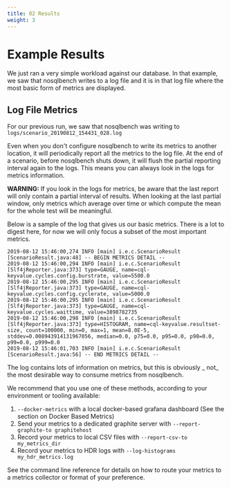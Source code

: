 ```yaml
---
title: 02 Results
weight: 3
---
```


# Example Results

We just ran a very simple workload against our database. In that example,
we saw that nosqlbench writes to a log file and it is in that log file
where the most basic form of metrics are displayed.

## Log File Metrics

For our previous run, we saw that nosqlbench was writing
to `logs/scenario_20190812_154431_028.log`

Even when you don't configure nosqlbench to write its metrics to another
location, it will periodically report all the metrics to the log file. At
the end of a scenario, before nosqlbench shuts down, it will flush the
partial reporting interval again to the logs. This means you can always
look in the logs for metrics information.

**WARNING:**
If you look in the logs for metrics, be aware that the last report will
only contain a partial interval of results. When looking at the last
partial window, only metrics which average over time or which compute the
mean for the whole test will be meaningful.

Below is a sample of the log that gives us our basic metrics. There is a
lot to digest here, for now we will only focus a subset of the most
important metrics.

```text
2019-08-12 15:46:00,274 INFO [main] i.e.c.ScenarioResult [ScenarioResult.java:48] -- BEGIN METRICS DETAIL --
2019-08-12 15:46:00,294 INFO [main] i.e.c.ScenarioResult [Slf4jReporter.java:373] type=GAUGE, name=cql-keyvalue.cycles.config.burstrate, value=5500.0
2019-08-12 15:46:00,295 INFO [main] i.e.c.ScenarioResult [Slf4jReporter.java:373] type=GAUGE, name=cql-keyvalue.cycles.config.cyclerate, value=5000.0
2019-08-12 15:46:00,295 INFO [main] i.e.c.ScenarioResult [Slf4jReporter.java:373] type=GAUGE, name=cql-keyvalue.cycles.waittime, value=3898782735
2019-08-12 15:46:00,298 INFO [main] i.e.c.ScenarioResult [Slf4jReporter.java:373] type=HISTOGRAM, name=cql-keyvalue.resultset-size, count=100000, min=0, max=1, mean=8.0E-5, stddev=0.008943914131967056, median=0.0, p75=0.0, p95=0.0, p98=0.0, p99=0.0, p999=0.0
2019-08-12 15:46:01,703 INFO [main] i.e.c.ScenarioResult [ScenarioResult.java:56] -- END METRICS DETAIL --
```

The log contains lots of information on metrics, but this is obviously _
not_ the most desirable way to consume metrics from nosqlbench.

We recommend that you use one of these methods, according to your
environment or tooling available:

1. `--docker-metrics` with a local docker-based grafana dashboard (See the
   section on Docker Based Metrics)
2. Send your metrics to a dedicated graphite server
   with `--report-graphite-to graphitehost`
3. Record your metrics to local CSV files
   with `--report-csv-to my_metrics_dir`
4. Record your metrics to HDR logs
   with `--log-histograms my_hdr_metrics.log`

See the command line reference for details on how to route your metrics to
a metrics collector or format of your preference.
